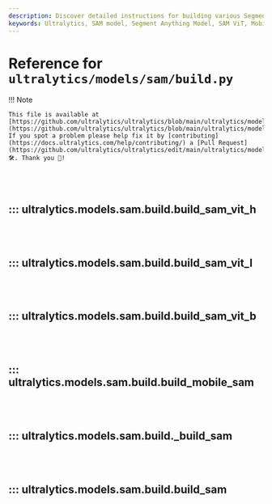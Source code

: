 ```yaml
---
description: Discover detailed instructions for building various Segment Anything Model (SAM) architectures with Ultralytics, including SAM ViT and Mobile-SAM.
keywords: Ultralytics, SAM model, Segment Anything Model, SAM ViT, Mobile-SAM, model building, deep learning, AI
---
```


# Reference for `ultralytics/models/sam/build.py`

!!! Note

    This file is available at [https://github.com/ultralytics/ultralytics/blob/main/ultralytics/models/sam/build.py](https://github.com/ultralytics/ultralytics/blob/main/ultralytics/models/sam/build.py). If you spot a problem please help fix it by [contributing](https://docs.ultralytics.com/help/contributing/) a [Pull Request](https://github.com/ultralytics/ultralytics/edit/main/ultralytics/models/sam/build.py) 🛠️. Thank you 🙏!

<br><br>

## ::: ultralytics.models.sam.build.build_sam_vit_h

<br><br>

## ::: ultralytics.models.sam.build.build_sam_vit_l

<br><br>

## ::: ultralytics.models.sam.build.build_sam_vit_b

<br><br>

## ::: ultralytics.models.sam.build.build_mobile_sam

<br><br>

## ::: ultralytics.models.sam.build.\_build_sam

<br><br>

## ::: ultralytics.models.sam.build.build_sam

<br><br>
